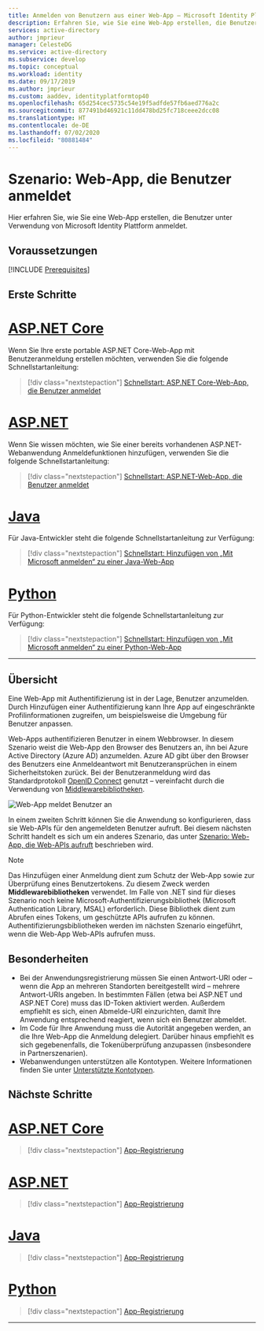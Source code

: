 ```yaml
---
title: Anmelden von Benutzern aus einer Web-App – Microsoft Identity Platform | Azure
description: Erfahren Sie, wie Sie eine Web-App erstellen, die Benutzer anmeldet (Übersicht).
services: active-directory
author: jmprieur
manager: CelesteDG
ms.service: active-directory
ms.subservice: develop
ms.topic: conceptual
ms.workload: identity
ms.date: 09/17/2019
ms.author: jmprieur
ms.custom: aaddev, identityplatformtop40
ms.openlocfilehash: 65d254cec5735c54e19f5adfde57fb6aed776a2c
ms.sourcegitcommit: 877491bd46921c11dd478bd25fc718ceee2dcc08
ms.translationtype: HT
ms.contentlocale: de-DE
ms.lasthandoff: 07/02/2020
ms.locfileid: "80881484"
---
```

# <a name="scenario-web-app-that-signs-in-users"></a>Szenario: Web-App, die Benutzer anmeldet

Hier erfahren Sie, wie Sie eine Web-App erstellen, die Benutzer unter Verwendung von Microsoft Identity Plattform anmeldet.

## <a name="prerequisites"></a>Voraussetzungen

[!INCLUDE [Prerequisites](../../../includes/active-directory-develop-scenarios-prerequisites.md)]

## <a name="getting-started"></a>Erste Schritte

# <a name="aspnet-core"></a>[ASP.NET Core](#tab/aspnetcore)

Wenn Sie Ihre erste portable ASP.NET Core-Web-App mit Benutzeranmeldung erstellen möchten, verwenden Sie die folgende Schnellstartanleitung:

> [!div class="nextstepaction"]
> [Schnellstart: ASP.NET Core-Web-App, die Benutzer anmeldet](quickstart-v2-aspnet-core-webapp.md)

# <a name="aspnet"></a>[ASP.NET](#tab/aspnet)

Wenn Sie wissen möchten, wie Sie einer bereits vorhandenen ASP.NET-Webanwendung Anmeldefunktionen hinzufügen, verwenden Sie die folgende Schnellstartanleitung:

> [!div class="nextstepaction"]
> [Schnellstart: ASP.NET-Web-App, die Benutzer anmeldet](quickstart-v2-aspnet-webapp.md)

# <a name="java"></a>[Java](#tab/java)

Für Java-Entwickler steht die folgende Schnellstartanleitung zur Verfügung:

> [!div class="nextstepaction"]
> [Schnellstart: Hinzufügen von „Mit Microsoft anmelden“ zu einer Java-Web-App](quickstart-v2-java-webapp.md)

# <a name="python"></a>[Python](#tab/python)

Für Python-Entwickler steht die folgende Schnellstartanleitung zur Verfügung:

> [!div class="nextstepaction"]
> [Schnellstart: Hinzufügen von „Mit Microsoft anmelden“ zu einer Python-Web-App](quickstart-v2-python-webapp.md)

---

## <a name="overview"></a>Übersicht

Eine Web-App mit Authentifizierung ist in der Lage, Benutzer anzumelden. Durch Hinzufügen einer Authentifizierung kann Ihre App auf eingeschränkte Profilinformationen zugreifen, um beispielsweise die Umgebung für Benutzer anpassen. 

Web-Apps authentifizieren Benutzer in einem Webbrowser. In diesem Szenario weist die Web-App den Browser des Benutzers an, ihn bei Azure Active Directory (Azure AD) anzumelden. Azure AD gibt über den Browser des Benutzers eine Anmeldeantwort mit Benutzeransprüchen in einem Sicherheitstoken zurück. Bei der Benutzeranmeldung wird das Standardprotokoll [OpenID Connect](./v2-protocols-oidc.md) genutzt – vereinfacht durch die Verwendung von [Middlewarebibliotheken](scenario-web-app-sign-user-app-configuration.md#libraries-for-protecting-web-apps).

![Web-App meldet Benutzer an](./media/scenario-webapp/scenario-webapp-signs-in-users.svg)

In einem zweiten Schritt können Sie die Anwendung so konfigurieren, dass sie Web-APIs für den angemeldeten Benutzer aufruft. Bei diesem nächsten Schritt handelt es sich um ein anderes Szenario, das unter [Szenario: Web-App, die Web-APIs aufruft](scenario-web-app-call-api-overview.md) beschrieben wird.

> [!NOTE]
> Das Hinzufügen einer Anmeldung dient zum Schutz der Web-App sowie zur Überprüfung eines Benutzertokens. Zu diesem Zweck werden **Middlewarebibliotheken** verwendet. Im Falle von .NET sind für dieses Szenario noch keine Microsoft-Authentifizierungsbibliothek (Microsoft Authentication Library, MSAL) erforderlich. Diese Bibliothek dient zum Abrufen eines Tokens, um geschützte APIs aufrufen zu können. Authentifizierungsbibliotheken werden im nächsten Szenario eingeführt, wenn die Web-App Web-APIs aufrufen muss.

## <a name="specifics"></a>Besonderheiten

- Bei der Anwendungsregistrierung müssen Sie einen Antwort-URI oder – wenn die App an mehreren Standorten bereitgestellt wird – mehrere Antwort-URIs angeben. In bestimmten Fällen (etwa bei ASP.NET und ASP.NET Core) muss das ID-Token aktiviert werden. Außerdem empfiehlt es sich, einen Abmelde-URI einzurichten, damit Ihre Anwendung entsprechend reagiert, wenn sich ein Benutzer abmeldet.
- Im Code für Ihre Anwendung muss die Autorität angegeben werden, an die Ihre Web-App die Anmeldung delegiert. Darüber hinaus empfiehlt es sich gegebenenfalls, die Tokenüberprüfung anzupassen (insbesondere in Partnerszenarien).
- Webanwendungen unterstützen alle Kontotypen. Weitere Informationen finden Sie unter [Unterstützte Kontotypen](v2-supported-account-types.md).

## <a name="next-steps"></a>Nächste Schritte

# <a name="aspnet-core"></a>[ASP.NET Core](#tab/aspnetcore)

> [!div class="nextstepaction"]
> [App-Registrierung](https://docs.microsoft.com/azure/active-directory/develop/scenario-web-app-sign-user-app-registration?tabs=aspnetcore)

# <a name="aspnet"></a>[ASP.NET](#tab/aspnet)

> [!div class="nextstepaction"]
> [App-Registrierung](https://docs.microsoft.com/azure/active-directory/develop/scenario-web-app-sign-user-app-registration?tabs=aspnet)

# <a name="java"></a>[Java](#tab/java)

> [!div class="nextstepaction"]
> [App-Registrierung](https://docs.microsoft.com/azure/active-directory/develop/scenario-web-app-sign-user-app-registration?tabs=java)

# <a name="python"></a>[Python](#tab/python)

> [!div class="nextstepaction"]
> [App-Registrierung](https://docs.microsoft.com/azure/active-directory/develop/scenario-web-app-sign-user-app-registration?tabs=python)

---
